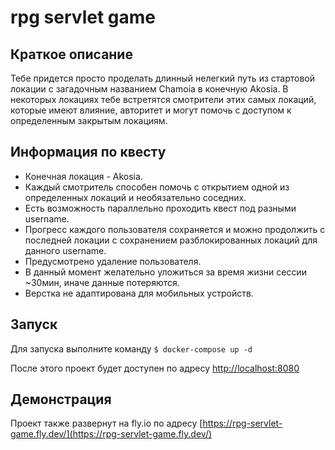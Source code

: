 # rpg servlet game

## Краткое описание

Тебе придется просто проделать длинный нелегкий путь из стартовой локации с загадочным названием Chamoia в конечную Akosia.
В некоторых локациях тебе встретятся смотрители этих самых локаций, которые имеют влияние, авторитет и могут помочь с доступом к определенным закрытым локациям.

## Информация по квесту

* Конечная локация - Akosia.
* Каждый смотритель способен помочь с открытием одной из определенных локаций и необязательно соседних.
* Есть возможность параллельно проходить квест под разными username.
* Прогресс каждого пользователя сохраняется и можно продолжить с последней локации с сохранением разблокированных локаций для данного username.
* Предусмотрено удаление пользователя.
* В данный момент желательно уложиться за время жизни сессии ~30мин, иначе данные потеряются.
* Верстка не адаптирована для мобильных устройств.

## Запуск

Для запуска выполните команду `$ docker-compose up -d`

После этого проект будет доступен по адресу [http://localhost:8080](http://localhost:8080)

## Демонстрация

Проект также развернут на fly.io по адресу [https://rpg-servlet-game.fly.dev/](https://rpg-servlet-game.fly.dev/)